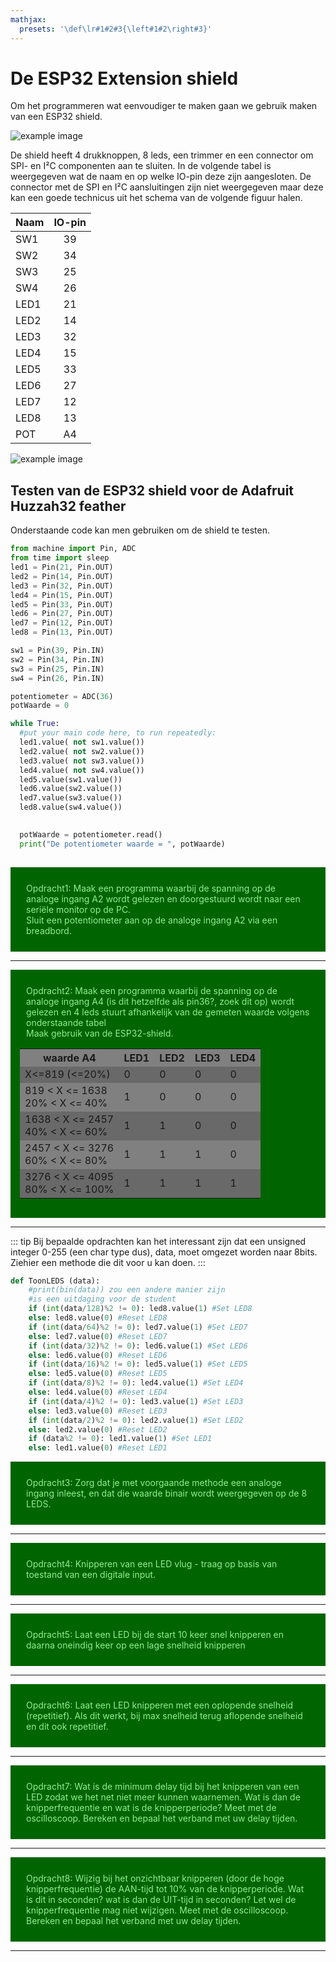 ```yaml
---
mathjax:
  presets: '\def\lr#1#2#3{\left#1#2\right#3}'
---
```


# De ESP32 Extension shield

Om het programmeren wat eenvoudiger te maken gaan we gebruik maken van een ESP32 shield.

![example image](./images/shield1.png "De ESP32 shield.")

De shield heeft 4 drukknoppen, 8 leds, een trimmer en een connector om SPI- en I²C componenten aan te sluiten. In de volgende tabel is weergegeven wat de naam en op welke IO-pin deze zijn aangesloten. De connector met de SPI en I²C aansluitingen zijn niet weergegeven maar deze kan een goede technicus uit het schema van de volgende figuur halen.


| Naam | IO-pin |
| ----------- |:------------:|
| SW1| 39 | 
| SW2| 34| 
| SW3| 25 | 
| SW4| 26 | 
| LED1| 21 | 
| LED2| 14 | 
| LED3| 32 | 
| LED4| 15 | 
| LED5| 33 | 
| LED6| 27 | 
| LED7| 12 | 
| LED8| 13 | 
| POT| A4 | 

![example image](./images/schema.png "De ESP32 shield.")

## Testen van de ESP32 shield voor de Adafruit Huzzah32 feather

Onderstaande code kan men gebruiken om de shield te testen.

```python
from machine import Pin, ADC
from time import sleep
led1 = Pin(21, Pin.OUT)
led2 = Pin(14, Pin.OUT)
led3 = Pin(32, Pin.OUT)
led4 = Pin(15, Pin.OUT)
led5 = Pin(33, Pin.OUT)
led6 = Pin(27, Pin.OUT)
led7 = Pin(12, Pin.OUT)
led8 = Pin(13, Pin.OUT)

sw1 = Pin(39, Pin.IN)
sw2 = Pin(34, Pin.IN)
sw3 = Pin(25, Pin.IN)
sw4 = Pin(26, Pin.IN)

potentiometer = ADC(36)
potWaarde = 0

while True:
  #put your main code here, to run repeatedly:
  led1.value( not sw1.value())
  led2.value( not sw2.value())
  led3.value( not sw3.value())
  led4.value( not sw4.value())
  led5.value(sw1.value())
  led6.value(sw2.value())
  led7.value(sw3.value())
  led8.value(sw4.value())
  

  potWaarde = potentiometer.read()
  print("De potentiometer waarde = ", potWaarde)
 

```

<div style="background-color:darkgreen; text-align:left; vertical-align:left; padding:15px;">
<p style="color:lightgreen; margin:10px">
Opdracht1: Maak een programma waarbij de spanning op de analoge ingang A2 wordt gelezen en doorgestuurd wordt naar een seriële monitor op de PC.<br>
Sluit een potentiometer aan op de analoge ingang A2 via een breadbord.
</p>
</div>

***

<html>
<div style="background-color:darkgreen; text-align:left; vertical-align:left; padding:15px;">
<p style="color:lightgreen; margin:10px">
Opdracht2: Maak een programma waarbij de spanning op de analoge ingang A4 (is dit hetzelfde als pin36?, zoek dit op) wordt gelezen en 4 leds stuurt afhankelijk van de gemeten waarde volgens onderstaande tabel<br>
Maak gebruik van de ESP32-shield.
</p>
<table>
  <tr bgcolor="Gray">
    <th>waarde A4</th>
    <th>LED1</th>
    <th>LED2</th>
    <th>LED3</th>
    <th>LED4</th>
  </tr>
  <tr bgcolor="DimGray">
    <td>X&lt=819 (&lt=20%)</td>
    <td>0</td>
    <td>0</td>
    <td>0</td>
    <td>0</td>
  </tr>
  <tr bgcolor="Gray">
    <td>819 &lt X &lt= 1638 <br> 20% &lt X &lt= 40%</td>
    <td>1</td>
    <td>0</td>
    <td>0</td>
    <td>0</td>
  </tr>
  <tr bgcolor="DimGray">
    <td>1638 &lt X &lt= 2457 <br> 40% &lt X &lt= 60%</td>
    <td>1</td>
    <td>1</td>
    <td>0</td>
    <td>0</td>
  </tr>
  <tr bgcolor="Gray">
    <td>2457 &lt X &lt= 3276 <br> 60% &lt X &lt= 80%</td>
    <td>1</td>
    <td>1</td>
    <td>1</td>
    <td>0</td>
  </tr>
  <tr bgcolor="DimGray">
    <td>3276 &lt X &lt= 4095 <br> 80% &lt X &lt= 100%</td>
    <td>1</td>
    <td>1</td>
    <td>1</td>
    <td>1</td>
  </tr>
</table>
</div>
</html>

***

::: tip
Bij bepaalde opdrachten kan het interessant zijn dat een unsigned integer 0-255 (een char type dus), data, moet omgezet worden naar 8bits. Ziehier een methode die dit voor u kan doen.
:::

```python
def ToonLEDS (data):
    #print(bin(data)) zou een andere manier zijn
    #is een uitdaging voor de student
    if (int(data/128)%2 != 0): led8.value(1) #Set LED8   
    else: led8.value(0) #Reset LED8   
    if (int(data/64)%2 != 0): led7.value(1) #Set LED7   
    else: led7.value(0) #Reset LED7   
    if (int(data/32)%2 != 0): led6.value(1) #Set LED6   
    else: led6.value(0) #Reset LED6   
    if (int(data/16)%2 != 0): led5.value(1) #Set LED5   
    else: led5.value(0) #Reset LED5   
    if (int(data/8)%2 != 0): led4.value(1) #Set LED4   
    else: led4.value(0) #Reset LED4   
    if (int(data/4)%2 != 0): led3.value(1) #Set LED3   
    else: led3.value(0) #Reset LED3   
    if (int(data/2)%2 != 0): led2.value(1) #Set LED2   
    else: led2.value(0) #Reset LED2   
    if (data%2 != 0): led1.value(1) #Set LED1   
    else: led1.value(0) #Reset LED1

```

<div style="background-color:darkgreen; text-align:left; vertical-align:left; padding:15px;">
<p style="color:lightgreen; margin:10px">
Opdracht3: Zorg dat je met voorgaande methode een analoge ingang inleest, en dat die waarde binair wordt weergegeven op de 8 LEDS.
</p>
</div>

***

<div style="background-color:darkgreen; text-align:left; vertical-align:left; padding:15px;">
<p style="color:lightgreen; margin:10px">
Opdracht4: Knipperen van een LED vlug - traag op basis van toestand van een digitale input.
</p>
</div>

***

<div style="background-color:darkgreen; text-align:left; vertical-align:left; padding:15px;">
<p style="color:lightgreen; margin:10px">
Opdracht5: Laat een LED bij de start 10 keer snel knipperen en daarna oneindig keer op een lage snelheid knipperen
</p>
</div>

***

<div style="background-color:darkgreen; text-align:left; vertical-align:left; padding:15px;">
<p style="color:lightgreen; margin:10px">
Opdracht6: Laat een LED knipperen met een oplopende snelheid (repetitief). Als dit werkt, bij max snelheid terug aflopende snelheid en dit ook repetitief. 
</p>
</div>

***

<div style="background-color:darkgreen; text-align:left; vertical-align:left; padding:15px;">
<p style="color:lightgreen; margin:10px">
Opdracht7: Wat is de minimum delay tijd bij het knipperen van een LED zodat we het net niet meer kunnen waarnemen. Wat is dan de knipperfrequentie en wat is de knipperperiode? Meet met de oscilloscoop. Bereken en bepaal het verband met uw delay tijden. 
</p>
</div>

***

<div style="background-color:darkgreen; text-align:left; vertical-align:left; padding:15px;">
<p style="color:lightgreen; margin:10px">
Opdracht8: Wijzig bij het onzichtbaar knipperen (door de hoge knipperfrequentie) de AAN-tijd tot 10% van de knipperperiode. Wat is dit in seconden? wat is dan de UIT-tijd in seconden? Let wel de knipperfrequentie mag niet wijzigen. Meet met de oscilloscoop. Bereken en bepaal het verband met uw delay tijden. 
</p>
</div>

***